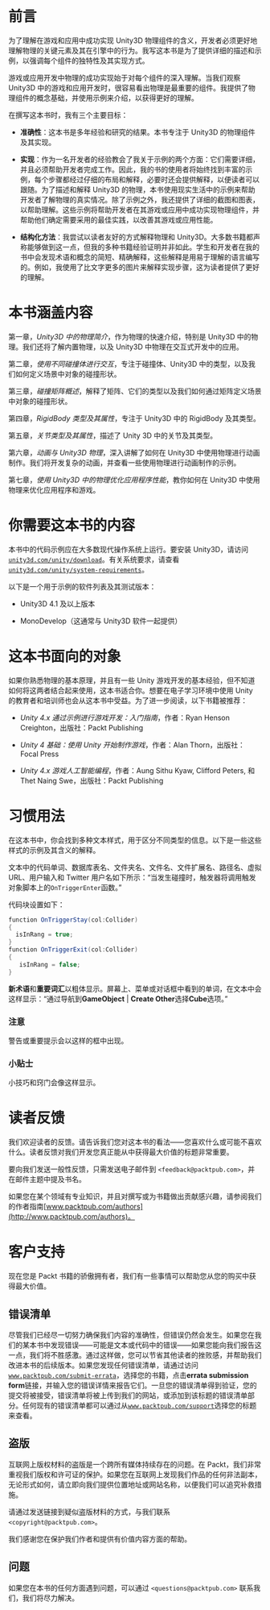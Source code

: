 # 前言

为了理解在游戏和应用中成功实现 Unity3D 物理组件的含义，开发者必须更好地理解物理的关键元素及其在引擎中的行为。我写这本书是为了提供详细的描述和示例，以强调每个组件的独特性及其实现方式。

游戏或应用开发中物理的成功实现始于对每个组件的深入理解。当我们观察 Unity3D 中的游戏和应用开发时，很容易看出物理是最重要的组件。我提供了物理组件的概念基础，并使用示例来介绍，以获得更好的理解。

在撰写这本书时，我有三个主要目标：

+   **准确性**：这本书是多年经验和研究的结果。本书专注于 Unity3D 的物理组件及其实现。

+   **实现**：作为一名开发者的经验教会了我关于示例的两个方面：它们需要详细，并且必须帮助开发者完成工作。因此，我的书的使用者将始终找到丰富的示例，每个步骤都经过仔细的布局和解释，必要时还会提供解释，以便读者可以跟随。为了描述和解释 Unity3D 的物理，本书使用现实生活中的示例来帮助开发者了解物理的真实情况。除了示例之外，我还提供了详细的截图和图表，以帮助理解。这些示例将帮助开发者在其游戏或应用中成功实现物理组件，并帮助他们确定需要采用的最佳实践，以改善其游戏或应用性能。

+   **结构化方法**：我尝试以读者友好的方式解释物理和 Unity3D。大多数书籍都声称能够做到这一点，但我的多种书籍经验证明并非如此。学生和开发者在我的书中会发现术语和概念的简短、精确解释，这些解释是用易于理解的语言编写的。例如，我使用了比文字更多的图片来解释实现步骤，这为读者提供了更好的理解。

# 本书涵盖内容

第一章，*Unity3D 中的物理简介*，作为物理的快速介绍，特别是 Unity3D 中的物理。我们还将了解内置物理，以及 Unity3D 中物理在交互式开发中的应用。

第二章，*使用不同碰撞体进行交互*，专注于碰撞体、Unity3D 中的类型，以及我们如何定义场景中对象的碰撞形状。

第三章，*碰撞矩阵概述*，解释了矩阵、它们的类型以及我们如何通过矩阵定义场景中对象的碰撞形状。

第四章，*RigidBody 类型及其属性*，专注于 Unity3D 中的 RigidBody 及其类型。

第五章，*关节类型及其属性*，描述了 Unity 3D 中的关节及其类型。

第六章，*动画与 Unity3D 物理*，深入讲解了如何在 Unity3D 中使用物理进行动画制作。我们将开发复杂的动画，并查看一些使用物理进行动画制作的示例。

第七章，*使用 Unity3D 中的物理优化应用程序性能*，教你如何在 Unity3D 中使用物理来优化应用程序和游戏。

# 你需要这本书的内容

本书中的代码示例应在大多数现代操作系统上运行。要安装 Unity3D，请访问[`unity3d.com/unity/download`](https://unity3d.com/unity/download)。有关系统要求，请查看[`unity3d.com/unity/system-requirements`](https://unity3d.com/unity/system-requirements)。

以下是一个用于示例的软件列表及其测试版本：

+   Unity3D 4.1 及以上版本

+   MonoDevelop（这通常与 Unity3D 软件一起提供）

# 这本书面向的对象

如果你熟悉物理的基本原理，并且有一些 Unity 游戏开发的基本经验，但不知道如何将这两者结合起来使用，这本书适合你。想要在电子学习环境中使用 Unity 的教育者和培训师也会从这本书中受益。为了进一步阅读，以下书籍被推荐：

+   *Unity 4.x 通过示例进行游戏开发：入门指南*，作者：Ryan Henson Creighton，出版社：Packt Publishing

+   *Unity 4 基础：使用 Unity 开始制作游戏*，作者：Alan Thorn，出版社：Focal Press

+   *Unity 4.x 游戏人工智能编程*，作者：Aung Sithu Kyaw, Clifford Peters, 和 Thet Naing Swe，出版社：Packt Publishing

# 习惯用法

在这本书中，你会找到多种文本样式，用于区分不同类型的信息。以下是一些这些样式的示例及其含义的解释。

文本中的代码单词、数据库表名、文件夹名、文件名、文件扩展名、路径名、虚拟 URL、用户输入和 Twitter 用户名如下所示：“当发生碰撞时，触发器将调用触发对象脚本上的`OnTriggerEnter`函数。”

代码块设置如下：

```cs
function OnTriggerStay(col:Collider)
{
  isInRang = true;
}
function OnTriggerExit(col:Collider)
{
   isInRang = false;
}
```

**新术语**和**重要词汇**以粗体显示。屏幕上、菜单或对话框中看到的单词，在文本中会这样显示：“通过导航到**GameObject** | **Create Other**选择**Cube**选项。”

### 注意

警告或重要提示会以这样的框中出现。

### 小贴士

小技巧和窍门会像这样显示。

# 读者反馈

我们欢迎读者的反馈。请告诉我们您对这本书的看法——您喜欢什么或可能不喜欢什么。读者反馈对我们开发您真正能从中获得最大价值的标题非常重要。

要向我们发送一般性反馈，只需发送电子邮件到 `<feedback@packtpub.com>`，并在邮件主题中提及书名。

如果您在某个领域有专业知识，并且对撰写或为书籍做出贡献感兴趣，请参阅我们的作者指南[www.packtpub.com/authors](http://www.packtpub.com/authors)。

# 客户支持

现在您是 Packt 书籍的骄傲拥有者，我们有一些事情可以帮助您从您的购买中获得最大价值。

## 错误清单

尽管我们已经尽一切努力确保我们内容的准确性，但错误仍然会发生。如果您在我们的某本书中发现错误——可能是文本或代码中的错误——如果您能向我们报告这一点，我们将不胜感激。通过这样做，您可以节省其他读者的挫败感，并帮助我们改进本书的后续版本。如果您发现任何错误清单，请通过访问[`www.packtpub.com/submit-errata`](http://www.packtpub.com/submit-errata)，选择您的书籍，点击**errata submission form**链接，并输入您的错误详情来报告它们。一旦您的错误清单得到验证，您的提交将被接受，错误清单将被上传到我们的网站，或添加到该标题的错误清单部分。任何现有的错误清单都可以通过从[`www.packtpub.com/support`](http://www.packtpub.com/support)选择您的标题来查看。

## 盗版

互联网上版权材料的盗版是一个跨所有媒体持续存在的问题。在 Packt，我们非常重视我们版权和许可证的保护。如果您在互联网上发现我们作品的任何非法副本，无论形式如何，请立即向我们提供位置地址或网站名称，以便我们可以追究补救措施。

请通过发送链接到疑似盗版材料的方式，与我们联系 `<copyright@packtpub.com>`。

我们感谢您在保护我们作者和提供有价值内容方面的帮助。

## 问题

如果您在本书的任何方面遇到问题，可以通过 `<questions@packtpub.com>` 联系我们，我们将尽力解决。
